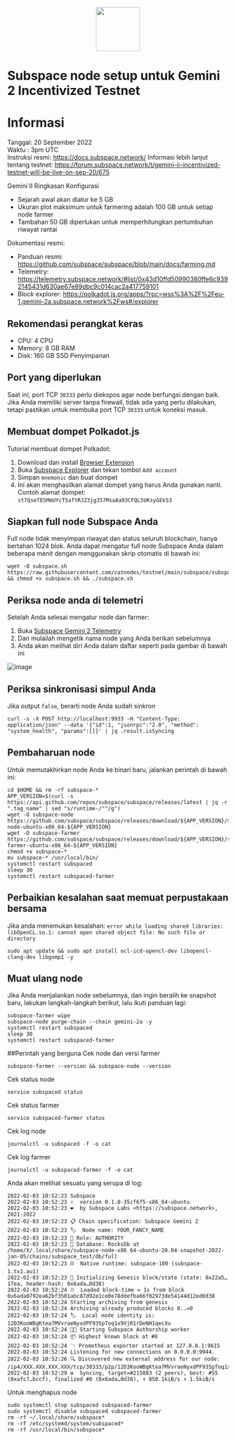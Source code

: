<p align="center">
  <img height="100" height="auto" src="https://user-images.githubusercontent.com/50621007/171398816-7e0432f4-4d39-42ad-a72e-cd8dd008028f.png">
</p>

# Subspace node setup untuk Gemini 2 Incentivized Testnet

# Informasi
Tanggal: 20 September 2022 \
Waktu  : 3pm UTC \
Instruksi resmi: https://docs.subspace.network/ 
Informasi lebih lanjut tentang testnet: https://forum.subspace.network/t/gemini-ii-incentivized-testnet-will-be-live-on-sep-20/675

Gemini II Ringkasan Konfigurasi
- Sejarah awal akan diatur ke 5 GB
- Ukuran plot maksimum untuk farmering adalah 100 GB untuk setiap node farmer
- Tambahan 50 GB diperlukan untuk memperhitungkan pertumbuhan riwayat rantai

Dokumentasi resmi:
- Panduan resmi: https://github.com/subspace/subspace/blob/main/docs/farming.md
- Telemetry: https://telemetry.subspace.network/#list/0x43d10ffd50990380ffe6c9392145431d630ae67e89dbc9c014cac2a417759101
- Block explorer: https://polkadot.js.org/apps/?rpc=wss%3A%2F%2Feu-1.gemini-2a.subspace.network%2Fws#/explorer

## Rekomendasi perangkat keras
- CPU: 4 CPU
- Memory: 8 GB RAM
- Disk: 160 GB SSD Penyimpanan

## Port yang diperlukan
Saat ini, port TCP `30333` perlu diekspos agar node berfungsi dengan baik.
Jika Anda memiliki server tanpa firewall, tidak ada yang perlu dilakukan, tetapi pastikan untuk membuka port TCP `30333` untuk koneksi masuk.

## Membuat dompet Polkadot.js
Tutorial membuat dompet Polkadot:
1. Download dan install [Browser Extension](https://polkadot.js.org/extension/)
2. Buka [Subspace Explorer](https://polkadot.js.org/apps/?rpc=wss%3A%2F%2Feu-1.gemini-2a.subspace.network%2Fws#/accounts) dan tekan tombol `Add account`
3. Simpan `mnemonic` dan buat dompet
4. Ini akan menghasilkan alamat dompet yang harus Anda gunakan nanti. Contoh alamat dompet: `st7QseTESMmUYcT5aftRJZ3jg357MsaAa93CFQL5UKsyGEk53`

## Siapkan full node Subspace Anda
Full node tidak menyimpan riwayat dan status seluruh blockchain, hanya bertahan 1024 blok. Anda dapat mengatur full node Subspace Anda dalam beberapa menit dengan menggunakan skrip otomatis di bawah ini:
```
wget -O subspace.sh https://raw.githubusercontent.com/catnodes/testnet/main/subspace/subspace.sh && chmod +x subspace.sh && ./subspace.sh
```

## Periksa node anda di telemetri
Setelah Anda selesai mengatur node dan farmer:
1. Buka [Subspace Gemini 2 Telemetry](https://telemetry.subspace.network/#list/0x43d10ffd50990380ffe6c9392145431d630ae67e89dbc9c014cac2a417759101)
2. Dan mulailah mengetik nama node yang Anda berikan sebelumnya
3. Anda akan melihat diri Anda dalam daftar seperti pada gambar di bawah ini

![image](https://user-images.githubusercontent.com/50621007/171700021-8997d43b-408f-4275-982f-60896b0df8fb.png)

## Periksa sinkronisasi simpul Anda
Jika output `false`, berarti node Anda sudah sinkron
```
curl -s -X POST http://localhost:9933 -H "Content-Type: application/json" --data '{"id":1, "jsonrpc":"2.0", "method": "system_health", "params":[]}' | jq .result.isSyncing
```

## Pembaharuan node
Untuk memutakhirkan node Anda ke binari baru, jalankan perintah di bawah ini:
```
cd $HOME && rm -rf subspace-*
APP_VERSION=$(curl -s https://api.github.com/repos/subspace/subspace/releases/latest | jq -r ".tag_name" | sed "s/runtime-/""/g")
wget -O subspace-node https://github.com/subspace/subspace/releases/download/${APP_VERSION}/subspace-node-ubuntu-x86_64-${APP_VERSION}
wget -O subspace-farmer https://github.com/subspace/subspace/releases/download/${APP_VERSION}/subspace-farmer-ubuntu-x86_64-${APP_VERSION}
chmod +x subspace-*
mv subspace-* /usr/local/bin/
systemctl restart subspaced
sleep 30
systemctl restart subspaced-farmer
```

## Perbaikian kesalahan saat memuat perpustakaan bersama
Jika anda menemukan kesalahan: `error while loading shared libraries: libOpenCL.so.1: cannot open shared object file: No such file or directory`
```
sudo apt update && sudo apt install ocl-icd-opencl-dev libopencl-clang-dev libgomp1 -y
```

## Muat ulang node
Jika Anda menjalankan node sebelumnya, dan ingin beralih ke snapshot baru, lakukan langkah-langkah berikut, lalu ikuti panduan lagi:
```
subspace-farmer wipe
subspace-node purge-chain --chain gemini-2a -y
systemctl restart subspaced
sleep 30
systemctl restart subspaced-farmer
```

##Perintah yang berguna
Cek node dan versi farmer
```
subspace-farmer --version && subspace-node --version
```

Cek status node
```
service subspaced status
```

Cek status farmer
```
service subspaced-farmer status
```

Cek log node
```
journalctl -u subspaced -f -o cat
```

Cek log farmer
```
journalctl -u subspaced-farmer -f -o cat
```

Anda akan melihat sesuatu yang serupa di log:
```
2022-02-03 10:52:23 Subspace
2022-02-03 10:52:23 ✌️  version 0.1.0-35cf6f5-x86_64-ubuntu
2022-02-03 10:52:23 ❤️  by Subspace Labs <https://subspace.network>, 2021-2022
2022-02-03 10:52:23 📋 Chain specification: Subspace Gemini 2
2022-02-03 10:52:23 🏷  Node name: YOUR_FANCY_NAME
2022-02-03 10:52:23 👤 Role: AUTHORITY
2022-02-03 10:52:23 💾 Database: RocksDb at /home/X/.local/share/subspace-node-x86_64-ubuntu-20.04-snapshot-2022-jan-05/chains/subspace_test/db/full
2022-02-03 10:52:23 ⛓  Native runtime: subspace-100 (subspace-1.tx1.au1)
2022-02-03 10:52:23 🔨 Initializing Genesis block/state (state: 0x22a5…17ea, header-hash: 0x6ada…0d38)
2022-02-03 10:52:24 ⏱  Loaded block-time = 1s from block 0x6ada0792ea62bf3501abc87d92e1ce0e78ddefba66f02973de54144d12ed0d38
2022-02-03 10:52:24 Starting archiving from genesis
2022-02-03 10:52:24 Archiving already produced blocks 0..=0
2022-02-03 10:52:24 🏷  Local node identity is: 12D3KooWBgKtea7MVvraeNyxdPF935pToq1x9VjR1rDeNH1qecXu
2022-02-03 10:52:24 🧑‍🌾 Starting Subspace Authorship worker
2022-02-03 10:52:24 📦 Highest known block at #0
2022-02-03 10:52:24 〽️ Prometheus exporter started at 127.0.0.1:9615
2022-02-03 10:52:24 Listening for new connections on 0.0.0.0:9944.
2022-02-03 10:52:26 🔍 Discovered new external address for our node: /ip4/XXX.XXX.XXX.XXX/tcp/30333/p2p/12D3KooWBgKtea7MVvraeNyxdPF935pToq1x9VjR1rDeNH1qecXu
2022-02-03 10:52:29 ⚙️  Syncing, target=#215883 (2 peers), best: #55 (0xafc7…bccf), finalized #0 (0x6ada…0d38), ⬇ 850.1kiB/s ⬆ 1.5kiB/s
```

Untuk menghapus node
```
sudo systemctl stop subspaced subspaced-farmer
sudo systemctl disable subspaced subspaced-farmer
rm -rf ~/.local/share/subspace*
rm -rf /etc/systemd/system/subspaced*
rm -rf /usr/local/bin/subspace*
```
